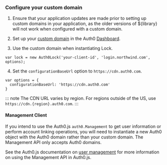 ### Configure your custom domain

1. Ensure that your application updates are made prior to setting up custom domains in your application, as the older versions of ${library} will not work when configured with a custom domain.

2. Set up your [custom domain](/custom-domains) in the Auth0 [Dashboard](${manage_url}/#/tenant).

3. Use the custom domain when instantiating Lock.

```
var lock = new Auth0Lock('your-client-id', 'login.northwind.com', options);
```

4. Set the `configurationBaseUrl` option to `https://cdn.auth0.com`.

```
var options = {
  configurationBaseUrl: 'https://cdn.auth0.com'
}
```

::: note
The CDN URL varies by region. For regions outside of the US, use `https://cdn.{region}.auth0.com`.
:::

#### Management Client

If you intend to use the Auth0.js `auth0.Management` to get user information or perform account linking operations, you will need to instantiate a new Auth0 object with the Auth0 domain rather than your custom domain. The Management API only accepts Auth0 domains. 

See the Auth0.js documentation on [user management](/libraries/auth0js/v9#user-management) for more information on using the Management API in Auth0.js.